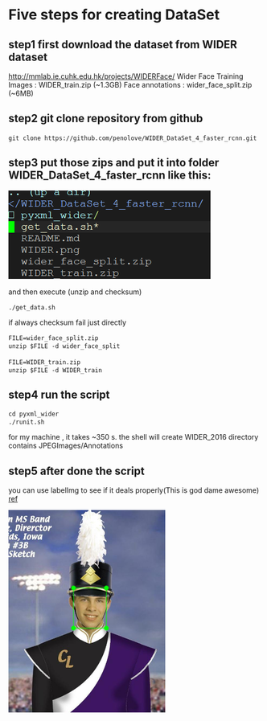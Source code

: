 # Five steps for creating DataSet

## step1 first download the dataset from WIDER dataset
http://mmlab.ie.cuhk.edu.hk/projects/WIDERFace/
Wider Face Training Images : WIDER_train.zip (~1.3GB)
Face annotations : wider_face_split.zip (~6MB)

## step2 git clone repository from github
```
git clone https://github.com/penolove/WIDER_DataSet_4_faster_rcnn.git
```

## step3 put those zips and put it into folder WIDER_DataSet_4_faster_rcnn like this:

![alt tag](https://raw.githubusercontent.com/penolove/WIDER_DataSet_4_faster_rcnn/master/zip_img.png)

and then execute  (unzip and checksum)

```
./get_data.sh
```

if always checksum fail just directly
```
FILE=wider_face_split.zip
unzip $FILE -d wider_face_split

FILE=WIDER_train.zip
unzip $FILE -d WIDER_train
```



## step4 run the script

```
cd pyxml_wider
./runit.sh
```

for my machine , it takes ~350 s.
the shell will create WIDER_2016 directory  contains JPEGImages/Annotations

## step5 after done the script
you can use labelImg to see if it deals properly(This is god dame awesome) [ref](https://github.com/tzutalin/labelImg)

![alt tag](https://raw.githubusercontent.com/penolove/WIDER_DataSet_4_faster_rcnn/master/WIDER.png)
